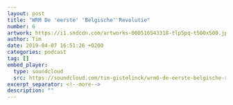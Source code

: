 ```yaml
---
layout: post
title: "WRM De 'eerste' 'Belgische' Revolutie"
number: 6
artwork: https://i1.sndcdn.com/artworks-000516543318-tlp5pq-t500x500.jpg
author: Tim
date: 2019-04-07 16:51:26 +0200
categories: podcast
tag: []
embed_player:
  type: soundcloud
  src: https://soundcloud.com/tim-gistelinck/wrm6-de-eerste-belgische-revolutie
excerpt_separator: <!--more-->
description: ""
---
```

